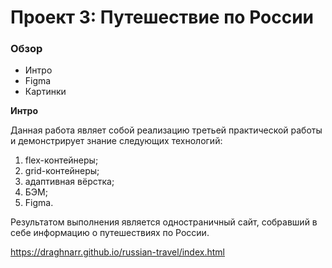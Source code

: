 # Проект 3: Путешествие по России

### Обзор
* Интро
* Figma
* Картинки

**Интро**

Данная работа являет собой реализацию третьей практической работы и демонстрирует знание следующих технологий:
1. flex-контейнеры;
2. grid-контейнеры;
3. адаптивная вёрстка;
4. БЭМ;
5. Figma.

Результатом выполнения является одностраничный сайт, собравший в себе информацию о путешествиях по России.

https://draghnarr.github.io/russian-travel/index.html